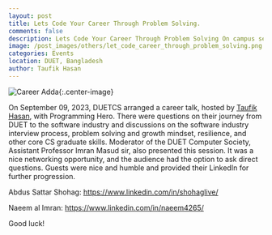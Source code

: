 ```yaml
---
layout: post
title: Lets Code Your Career Through Problem Solving.
comments: false
description: Lets Code Your Career Through Problem Solving On campus session with Programming hero and Phitron
image: /post_images/others/let_code_career_through_problem_solving.png
categories: Events
location: DUET, Bangladesh
author: Taufik Hasan
---
```


![Career Adda](/post_images/others/let_code_career_through_problem_solving.png){:.center-image} <br/>

On September 09, 2023, DUETCS arranged a career talk, hosted by <a href="">Taufik Hasan</a>, with Programming Hero. There were questions on their journey from DUET to the software industry and discussions on the software industry interview process, problem solving and growth mindset, resilience, and other core CS graduate skills. Moderator of the DUET Computer Society, Assistant Professor Imran Masud sir, also presented this session.
It was a nice networking opportunity, and the audience had the option to ask direct questions. Guests were nice and humble and provided their LinkedIn for further progression.

Abdus Sattar Shohag: <a href="https://www.linkedin.com/in/shohaglive/">https://www.linkedin.com/in/shohaglive/</a>

Naeem al Imran: <a href="https://www.linkedin.com/in/naeem4265/">https://www.linkedin.com/in/naeem4265/</a>

Good luck!